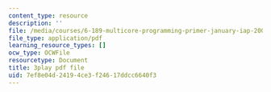 ```yaml
---
content_type: resource
description: ''
file: /media/courses/6-189-multicore-programming-primer-january-iap-2007/7ef8e04d24194ce3f24617ddcc6640f3_ZD2sKqPxPIk.pdf
file_type: application/pdf
learning_resource_types: []
ocw_type: OCWFile
resourcetype: Document
title: 3play pdf file
uid: 7ef8e04d-2419-4ce3-f246-17ddcc6640f3
---
```

